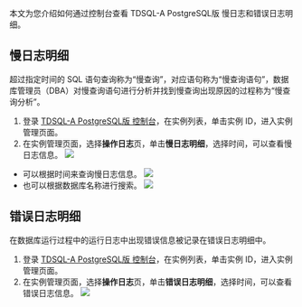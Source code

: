 本文为您介绍如何通过控制台查看 TDSQL-A PostgreSQL版 慢日志和错误日志明细。

## 慢日志明细
超过指定时间的 SQL 语句查询称为“慢查询”，对应语句称为“慢查询语句”，数据库管理员（DBA）对慢查询语句进行分析并找到慢查询出现原因的过程称为“慢查询分析”。

1. 登录 [TDSQL-A  PostgreSQL版 控制台](https://console.cloud.tencent.com/tdsqla/tdapg)，在实例列表，单击实例 ID，进入实例管理页面。
2. 在实例管理页面，选择**操作日志**页，单击**慢日志明细**，选择时间，可以查看慢日志信息。
![](https://main.qcloudimg.com/raw/1bc495cf724108d9cc0ee6e01ad69878.png)
 - 可以根据时间来查询慢日志信息。
 ![](https://main.qcloudimg.com/raw/e5376762d6b2431af50692f8a72db504.png)
 - 也可以根据数据库名称进行搜索。
 ![](https://main.qcloudimg.com/raw/97b7abee37cec982f100e8b56a81bd33.png)
 
## 错误日志明细
在数据库运行过程中的运行日志中出现错误信息被记录在错误日志明细中。

1. 登录 [TDSQL-A  PostgreSQL版 控制台](https://console.cloud.tencent.com/tdsqla/tdapg)，在实例列表，单击实例 ID，进入实例管理页面。
2. 在实例管理页面，选择**操作日志**页，单击**错误日志明细**，选择时间，可以查看错误日志信息。
 ![](https://main.qcloudimg.com/raw/7b4b07d7ad27a3f49f5d7e93b5c7eeac.png)

